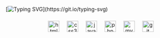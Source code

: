 [![Typing SVG](https://readme-typing-svg.herokuapp.com/?color=FFFFFF&size=35&center=true&vCenter=true&width=1000&lines=Olá,+Meu+nome+é+Gabriel+Augusto+👋;)](https://git.io/typing-svg)



###
<!--
<div align="center">
  <img src="https://github-readme-stats.vercel.app/api/top-langs?username=bieelfps15&locale=pt-br&hide_title=false&layout=compact&card_width=320&langs_count=10&theme=dark&hide_border=false" height="148" alt="languages graph"  />
</div>

###
-->

###

<div align="center">
  <img src="https://cdn.jsdelivr.net/gh/devicons/devicon/icons/html5/html5-original.svg" height="30" alt="html5 logo"  />
  <img width="12" />
  <img src="https://cdn.jsdelivr.net/gh/devicons/devicon/icons/css3/css3-original.svg" height="30" alt="css3 logo"  />
  <img width="12" />
  <img src="https://cdn.jsdelivr.net/gh/devicons/devicon/icons/javascript/javascript-original.svg" height="30" alt="javascript logo"  />
  <img width="12" />
  <img src="https://cdn.jsdelivr.net/gh/devicons/devicon/icons/php/php-original.svg" height="30" alt="php logo"  />
  <img width="12" />
  <img src="https://cdn.jsdelivr.net/gh/devicons/devicon/icons/mysql/mysql-original.svg" height="30" alt="mysql logo"  />
  <img width="12" />
  <img src="https://cdn.jsdelivr.net/gh/devicons/devicon/icons/git/git-original.svg" height="30" alt="git logo"  />
</div>

###
<!--
<h4 align="center">Contatos</h4>

###

<div align="center">
  <a target="_blank" href="https://www.linkedin.com/in/gabriel-augusto-b525691b6/" rel="noopener">
  <img src="https://raw.githubusercontent.com/maurodesouza/profile-readme-generator/master/src/assets/icons/social/linkedin/default.svg" width="52" height="40" alt="linkedin logo"/></a>
  <img src="https://raw.githubusercontent.com/maurodesouza/profile-readme-generator/master/src/assets/icons/social/telegram/default.svg" width="52" height="40" alt="telegram logo"  />
</div>

###

<br clear="both">
<div align="center">
<picture>
  <source media="(prefers-color-scheme: dark)" srcset="https://raw.githubusercontent.com/bieelfps15/bieelfps15/output/github-contribution-grid-snake-dark.svg">
  <source media="(prefers-color-scheme: light)" srcset="https://raw.githubusercontent.com/bieelfps15/bieelfps15/output/github-contribution-grid-snake.svg">
  <img alt="github contribution grid snake animation" src="https://raw.githubusercontent.com/bieelfps15/bieelfps15/output/github-contribution-grid-snake.svg">
</picture>
</div>
-->
